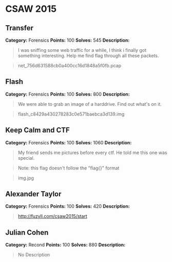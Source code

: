 CSAW 2015
=========================

Transfer
---------

**Category:** Forensics **Points:** 100 **Solves:** 545 **Description:**

>I was sniffing some web traffic for a while, I think i finally got something interesting. 
>Help me find flag through all these packets.

>net_756d631588cb0a400cc16d1848a5f0fb.pcap


Flash
---------

**Category:** Forensics **Points:** 100 **Solves:** 800 **Description:**

>We were able to grab an image of a harddrive. Find out what's on it.

>flash_c8429a430278283c0e571baebca3d139.img


Keep Calm and CTF
---------

**Category:** Forensics **Points:** 100 **Solves:** 1060 **Description:**

>My friend sends me pictures before every ctf. He told me this one was special.

>Note: this flag doesn't follow the "flag{}" format

>img.jpg

Alexander Taylor
---------

**Category:** Forensics **Points:** 100 **Solves:** 420 **Description:**

> http://fuzyll.com/csaw2015/start


Julian Cohen
---------

**Category:** Recond **Points:** 100 **Solves:** 880 **Description:**

> No Description

